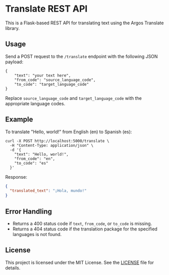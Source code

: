 # Translate REST API

This is a Flask-based REST API for translating text using the Argos Translate library.

## Usage

Send a POST request to the `/translate` endpoint with the following JSON payload:

```
{
    "text": "your text here",
    "from_code": "source_language_code",
    "to_code": "target_language_code"
}
```

Replace `source_language_code` and `target_language_code` with the appropriate language codes.

## Example

To translate "Hello, world!" from English (en) to Spanish (es):

```
curl -X POST http://localhost:5000/translate \
  -H "Content-Type: application/json" \
  -d '{
    "text": "Hello, world!",
    "from_code": "en",
    "to_code": "es"
  }'
```

Response:
```json
{
  "translated_text": "¡Hola, mundo!"
}
```

## Error Handling

- Returns a 400 status code if `text`, `from_code`, or `to_code` is missing.
- Returns a 404 status code if the translation package for the specified languages is not found.

## License

This project is licensed under the MIT License. See the [LICENSE](LICENSE) file for details.
